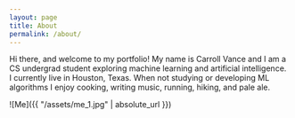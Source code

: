 ```yaml
---
layout: page
title: About
permalink: /about/
---
```


Hi there, and welcome to my portfolio! My name is Carroll Vance and I am a CS undergrad student exploring machine learning and artificial intelligence. I currently live in Houston, Texas. When not studying or developing ML algorithms I enjoy cooking, writing music, running, hiking, and pale ale.

![Me]({{ "/assets/me_1.jpg" | absolute_url }})
